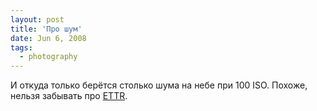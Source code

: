 ```yaml
---
layout: post
title: 'Про шум'
date: Jun 6, 2008
tags:
  - photography
---
```


И откуда только берётся столько шума на небе при 100 ISO. Похоже, нельзя забывать про [ETTR](http://www.luminous-landscape.com/tutorials/expose-right.shtml).
